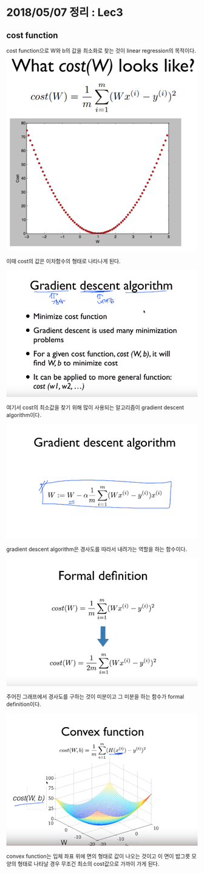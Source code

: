 # 2018/05/07 정리 : Lec3
## cost function

cost function으로 W와 b의 값을 최소화로 찾는 것이 linear regression의 목적이다.
![](https://github.com/MoDeep/1st-Grade-Study/blob/master/Summaries/Yoonsu/images/lec3_1.PNG?raw=true)

이때 cost의 값은 이차함수의 형태로 나타나게 된다.


![](https://github.com/MoDeep/1st-Grade-Study/blob/master/Summaries/Yoonsu/images/lec3_2.PNG?raw=ture)

여기서 cost의 최소값을 찾기 위해 많이 사용되는 알고리즘이 gradient descent algorithm이다.

![](https://github.com/MoDeep/1st-Grade-Study/blob/master/Summaries/Yoonsu/images/lec3_4.PNG?raw=ture)

gradient descent algorithm은 경사도를 따라서 내려가는 역할을 하는 함수이다.


![](https://github.com/MoDeep/1st-Grade-Study/blob/master/Summaries/Yoonsu/images/lec3_3.PNG?raw=ture)

주어진 그래프에서 경사도를 구하는 것이 미분이고 그 미분을 하는 함수가 formal definition이다.

![](https://github.com/MoDeep/1st-Grade-Study/blob/master/Summaries/Yoonsu/images/lec3_5.PNG?raw=ture)

convex function는
입체 좌표 위에 면의 형태로 값이 나오는 것이고 이 면이 
밥그릇 모양의 형태로 나타날 경우 무조건 최소의 cost값으로 가까이 가게 된다.


